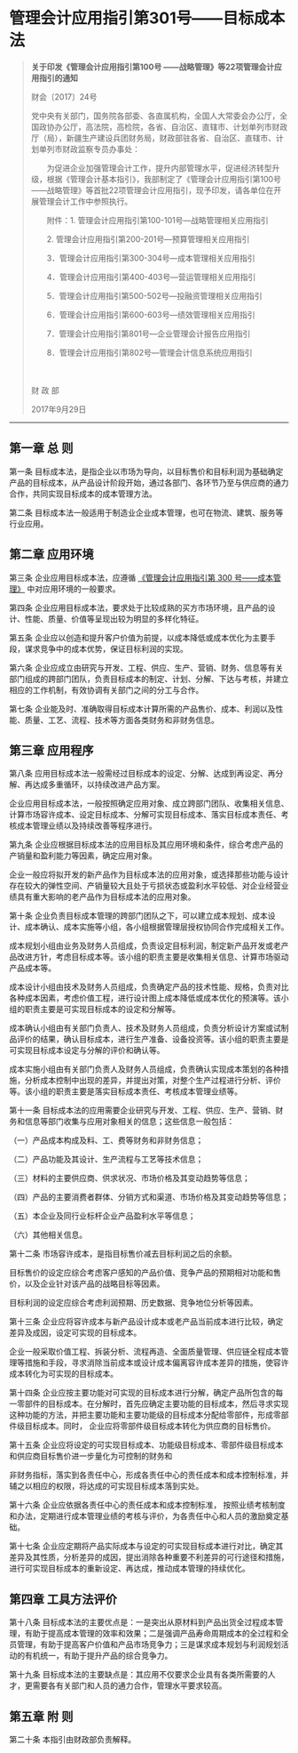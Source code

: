 

# 管理会计应用指引第301号——目标成本法

> **关于印发《管理会计应用指引第100号 ——战略管理》等22项管理会计应用指引的通知**
>
> 财会〔2017〕24号
>
> 党中央有关部门，国务院各部委、各直属机构，全国人大常委会办公厅，全国政协办公厅，高法院，高检院，各省、自治区、直辖市、计划单列市财政厅（局），新疆生产建设兵团财务局，财政部驻各省、自治区、直辖市、计划单列市财政监察专员办事处：
>
> 　　为促进企业加强管理会计工作，提升内部管理水平，促进经济转型升级，根据《管理会计基本指引》，我部制定了《管理会计应用指引第100号——战略管理》等首批22项管理会计应用指引，现予印发，请各单位在开展管理会计工作中参照执行。
>
> 　　附件：1. 管理会计应用指引第100-101号—战略管理相关应用指引
>
> 　　2. 管理会计应用指引第200-201号—预算管理相关应用指引
>
> 　　3．管理会计应用指引第300-304号—成本管理相关应用指引
>
> 　　4．管理会计应用指引第400-403号—营运管理相关应用指引
>
> 　　5．管理会计应用指引第500-502号—投融资管理相关应用指引
>
> 　　6．管理会计应用指引第600-603号—绩效管理相关应用指引
>
> 　　7．管理会计应用指引第801号—企业管理会计报告应用指引
>
> 　　8．管理会计应用指引第802号—管理会计信息系统应用指引
>
> 　　
>
> 财 政 部
>
> 2017年9月29日

--------------------



 

## 第一章 总 则

 第一条 目标成本法，是指企业以市场为导向，以目标售价和目标利润为基础确定产品的目标成本，从产品设计阶段开始，通过各部门、各环节乃至与供应商的通力合作，共同实现目标成本的成本管理方法。 

第二条 目标成本法一般适用于制造业企业成本管理，也可在物流、建筑、服务等行业应用。

 

## 第二章 应用环境

 第三条 企业应用目标成本法，应遵循 [《管理会计应用指引第 300 号——成本管理》](300.md) 中对应用环境的一般要求。 

第四条 企业应用目标成本法，要求处于比较成熟的买方市场环境，且产品的设计、性能、质量、价值等呈现出较为明显的多样化特征。 

第五条 企业应以创造和提升客户价值为前提，以成本降低或成本优化为主要手段，谋求竞争中的成本优势，保证目标利润的实现。 

第六条 企业应成立由研究与开发、工程、供应、生产、营销、财务、信息等有关部门组成的跨部门团队，负责目标成本的制定、计划、分解、下达与考核，并建立相应的工作机制，有效协调有关部门之间的分工与合作。 

第七条 企业能及时、准确取得目标成本计算所需的产品售价、成本、利润以及性能、质量、工艺、流程、技术等方面各类财务和非财务信息。 

 

## 第三章 应用程序

 第八条 应用目标成本法一般需经过目标成本的设定、分解、达成到再设定、再分解、再达成多重循环，以持续改进产品方案。

企业应用目标成本法，一般按照确定应用对象、成立跨部门团队、收集相关信息、计算市场容许成本、设定目标成本、分解可实现目标成本、落实目标成本责任、考核成本管理业绩以及持续改善等程序进行。 

第九条 企业应根据目标成本法的应用目标及其应用环境和条件，综合考虑产品的产销量和盈利能力等因素，确定应用对象。

企业一般应将拟开发的新产品作为目标成本法的应用对象，或选择那些功能与设计存在较大的弹性空间、产销量较大且处于亏损状态或盈利水平较低、对企业经营业绩具有重大影响的老产品作为目标成本法的应用对象。 

第十条 企业负责目标成本管理的跨部门团队之下，可以建立成本规划、成本设计、成本确认、成本实施等小组，各小组根据管理层授权协同合作完成相关工作。 

成本规划小组由业务及财务人员组成，负责设定目标利润，制定新产品开发或老产品改进方针，考虑目标成本等。该小组的职责主要是收集相关信息、计算市场驱动产品成本等。 

成本设计小组由技术及财务人员组成，负责确定产品的技术性能、规格，负责对比各种成本因素，考虑价值工程，进行设计图上成本降低或成本优化的预演等。该小组的职责主要是可实现目标成本的设定和分解等。 

成本确认小组由有关部门负责人、技术及财务人员组成，负责分析设计方案或试制品评价的结果，确认目标成本，进行生产准备、设备投资等。该小组的职责主要是可实现目标成本设定与分解的评价和确认等。 

成本实施小组由有关部门负责人及财务人员组成，负责确认实现成本策划的各种措施，分析成本控制中出现的差异，并提出对策，对整个生产过程进行分析、评价等。该小组的职责主要是落实目标成本责任、考核成本管理业绩等。 

第十一条 目标成本法的应用需要企业研究与开发、工程、供应、生产、营销、财务和信息等部门收集与应用对象相关的信息；这些信息一般包括： 

（一）产品成本构成及料、工、费等财务和非财务信息； 

（二）产品功能及其设计、生产流程与工艺等技术信息； 

（三）材料的主要供应商、供求状况、市场价格及其变动趋势等信息；

（四）产品的主要消费者群体、分销方式和渠道、市场价格及其变动趋势等信息；

（五）本企业及同行业标杆企业产品盈利水平等信息； 

（六）其他相关信息。 

 第十二条 市场容许成本，是指目标售价减去目标利润之后的余额。 

目标售价的设定应综合考虑客户感知的产品价值、竞争产品的预期相对功能和售价，以及企业针对该产品的战略目标等因素。 

目标利润的设定应综合考虑利润预期、历史数据、竞争地位分析等因素。 

第十三条 企业应将容许成本与新产品设计成本或老产品当前成本进行比较，确定差异及成因，设定可实现的目标成本。

企业一般采取价值工程、拆装分析、流程再造、全面质量管理、供应链全程成本管理等措施和手段，寻求消除当前成本或设计成本偏离容许成本差异的措施，使容许成本转化为可实现的目标成本。 

第十四条 企业应按主要功能对可实现的目标成本进行分解，确定产品所包含的每一零部件的目标成本。在分解时，首先应确定主要功能的目标成本，然后寻求实现这种功能的方法，并把主要功能和主要功能级的目标成本分配给零部件，形成零部件级目标成本。同时， 企业应将零部件级目标成本转化为供应商的目标售价。 

第十五条 企业应将设定的可实现目标成本、功能级目标成本、零部件级目标成本和供应商目标售价进一步量化为可控制的财务和

非财务指标，落实到各责任中心，形成各责任中心的责任成本和成本控制标准，并辅之以相应的权限，将达成的可实现目标成本落到实处。 

第十六条 企业应依据各责任中心的责任成本和成本控制标准， 按照业绩考核制度和办法，定期进行成本管理业绩的考核与评价，为各责任中心和人员的激励奠定基础。 

第十七条 企业应定期将产品实际成本与设定的可实现目标成本进行对比，确定其差异及其性质，分析差异的成因，提出消除各种重要不利差异的可行途径和措施，进行可实现目标成本的重新设定、再达成，推动成本管理的持续优化。 

  

## 第四章 工具方法评价

 第十八条 目标成本法的主要优点是：一是突出从原材料到产品出货全过程成本管理，有助于提高成本管理的效率和效果；二是强调产品寿命周期成本的全过程和全员管理，有助于提高客户价值和产品市场竞争力；三是谋求成本规划与利润规划活动的有机统一，有助于提升产品的综合竞争力。 

第十九条 目标成本法的主要缺点是：其应用不仅要求企业具有各类所需要的人才，更需要各有关部门和人员的通力合作，管理水平要求较高。 

  

## 第五章 附 则

第二十条 本指引由财政部负责解释。

